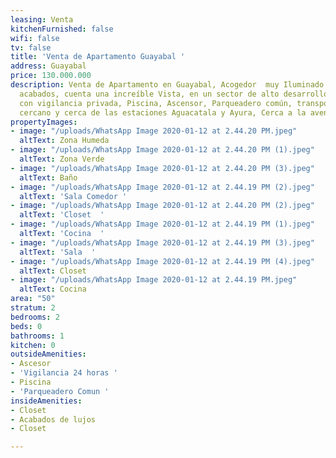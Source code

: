 ```yaml
---
leasing: Venta
kitchenFurnished: false
wifi: false
tv: false
title: 'Venta de Apartamento Guayabal '
address: Guayabal
price: 130.000.000
description: Venta de Apartamento en Guayabal, Acogedor  muy Iluminado con lindos,
  acabados, cuenta una increíble Vista, en un sector de alto desarrollo, unidad cerrada
  con vigilancia privada, Piscina, Ascensor, Parqueadero común, transporte publico
  cercano y cerca de las estaciones Aguacatala y Ayura, Cerca a la avenida Guayabal
propertyImages:
- image: "/uploads/WhatsApp Image 2020-01-12 at 2.44.20 PM.jpeg"
  altText: Zona Humeda
- image: "/uploads/WhatsApp Image 2020-01-12 at 2.44.20 PM (1).jpeg"
  altText: Zona Verde
- image: "/uploads/WhatsApp Image 2020-01-12 at 2.44.20 PM (3).jpeg"
  altText: Baño
- image: "/uploads/WhatsApp Image 2020-01-12 at 2.44.19 PM (2).jpeg"
  altText: 'Sala Comedor '
- image: "/uploads/WhatsApp Image 2020-01-12 at 2.44.20 PM (2).jpeg"
  altText: 'Closet  '
- image: "/uploads/WhatsApp Image 2020-01-12 at 2.44.19 PM (1).jpeg"
  altText: 'Cocina  '
- image: "/uploads/WhatsApp Image 2020-01-12 at 2.44.19 PM (3).jpeg"
  altText: 'Sala  '
- image: "/uploads/WhatsApp Image 2020-01-12 at 2.44.19 PM (4).jpeg"
  altText: Closet
- image: "/uploads/WhatsApp Image 2020-01-12 at 2.44.19 PM.jpeg"
  altText: Cocina
area: "50"
stratum: 2
bedrooms: 2
beds: 0
bathrooms: 1
kitchen: 0
outsideAmenities:
- Ascesor
- 'Vigilancia 24 horas '
- Piscina
- 'Parqueadero Comun '
insideAmenities:
- Closet
- Acabados de lujos
- Closet

---
```

